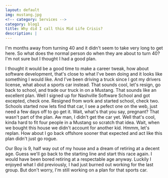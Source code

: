 ```yaml
---
layout: default
img: mustang.jpg
<!-- category: Services -->
category: blog1
title: Why did I call this Mid Life Crisis?
description: |
---
```

I'm months away from turning 40 and it didn't seem to take very long to get here. So what does the normal person do when they are about to turn 40? I'm not sure but I thought I had a good plan.

I thought it would be a good time to make a career tweak, how about software development, that's close to what I've been doing and it looks like something I would like. And I've been driving a truck since I got my drivers license, what about a sports car instead. That sounds cool, let's resign, go back to school, and trade our truck in on a Mustang. That sounds like an excellent plan. Well I signed up for Nashville Software School and got excepted, check one. Resigned from work and started school, check two. Schools started now lets find that car, I see a pefect one on the web, just need a few days off to go get it. Wait, what's that you say, pregnant? That wasn't part of the plan. Aw man, I didn't get the car yet. Well that's cool, kinda hard to fit four people in a Mustang so scratch that idea. Wait, when we bought this house we didn't account for another kid. Hmmm, let's replan. How about I go back offshore sooner that expected and act like this plan didn't just go rogue.

Our Boy is 9, half way out of my house and a dream of retiring at a decent age. Guess we'll go back to the starting line and start this race again. I would have been bored retiring at a respectable age anyway. Luckily I enjoyed what I did previously, I had just burned out working for the last group. But don't worry, I'm still working on a plan for that sports car.